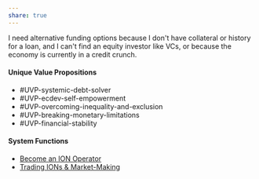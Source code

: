 ```yaml
---
share: true
---  
```

I need alternative funding options because I don't have collateral or history for a loan, and I can't find an equity investor like VCs, or because the economy is currently in a credit crunch.

#### Unique Value Propositions
- #UVP-systemic-debt-solver 
- #UVP-ecdev-self-empowerment 
- #UVP-overcoming-inequality-and-exclusion 
- #UVP-breaking-monetary-limitations 
- #UVP-financial-stability 

#### System Functions
- [Become an ION Operator](./Become%20an%20ION%20Operator.md)
- [Trading IONs & Market-Making](./Trading%20IONs%20&%20Market-Making.md)